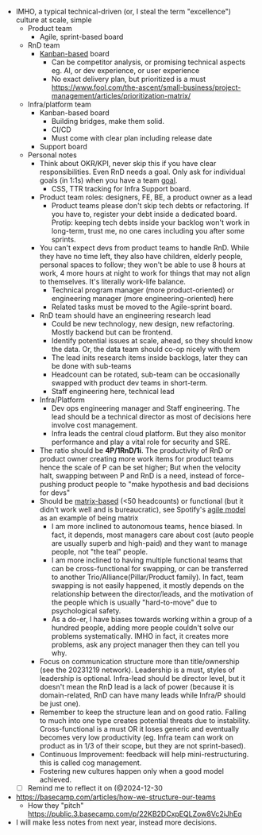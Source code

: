 - IMHO, a typical technical-driven (or, I steal the term "excellence") culture at scale, simple
	- Product team
		- Agile, sprint-based board
	- RnD team
		- [Kanban-based](https://techdocs.broadcom.com/us/en/ca-enterprise-software/valueops/rally/rally-help/using/use-flow-based-boards-kanban/kanban-principles.html) board
			- Can be competitor analysis, or promising technical aspects eg. AI, or dev experience, or user experience
			- No exact delivery plan, but prioritized is a must https://www.fool.com/the-ascent/small-business/project-management/articles/prioritization-matrix/
	- Infra/platform team
		- Kanban-based board
			- Building bridges, make them solid.
			- CI/CD
			- Must come with clear plan including release date
		- Support board
	- Personal notes
		- Think about OKR/KPI, never skip this if you have clear responsibilities. Even RnD needs a goal. Only ask for individual goals (in 1:1s) when you have a team [goal](https://hypercontext.com/blog/work-goals/engineering-goals).
			- CSS, TTR tracking for Infra Support board.
		- Product team roles: designers, FE, BE, a product owner as a lead
			- Product teams please don't skip tech debts or refactoring. If you have to, register your debt inside a dedicated board. Protip: keeping tech debts inside your backlog won't work in long-term, trust me, no one cares including you after some sprints.
		- You can't expect devs from product teams to handle RnD. While they have no time left, they also have children, elderly people, personal spaces to follow; they won't be able to use 8 hours at work, 4 more hours at night to work for things that may not align to themselves. It's literally work-life balance.
			- Technical program manager (more product-oriented) or engineering manager (more engineering-oriented) here
			- Related tasks must be moved to the Agile-sprint board.
		- RnD team should have an engineering research lead
			- Could be new technology, new design, new refactoring. Mostly backend but can be frontend.
			- Identify potential issues at scale, ahead, so they should know the data. Or, the data team should co-op nicely with them
			- The lead inits research items inside backlogs, later they can be done with sub-teams
			- Headcount can be rotated, sub-team can be occasionally swapped with product dev teams in short-term.
			- Staff engineering here, technical lead
		- Infra/Platform
			- Dev ops engineering manager and Staff engineering. The lead should be a technical director as most of decisions here involve cost management.
			- Infra leads the central cloud platform. But they also monitor performance and play a vital role for security and SRE.
		- The ratio should be **4P/1RnD/1i**. The productivity of RnD or product owner creating more work items for product teams hence the scale of P can be set higher; But when the velocity halt, swapping between P and RnD is a need, instead of force-pushing product people to "make hypothesis and bad decisions for devs"
		- Should be [matrix-based](https://asana.com/resources/matrix-organization) (<50 headcounts) or functional (but it didn't work well and is bureaucratic), see Spotify's [agile model](https://www.atlassian.com/agile/agile-at-scale/spotify) as an example of being matrix
			- I am more inclined to autonomous teams, hence biased. In fact, it depends, most managers care about cost (auto people are usually superb and high-paid) and they want to manage people, not "the teal" people.
			- I am more inclined to having multiple functional teams that can be cross-functional for swapping, or can be transferred to another Trio/Alliance(Pillar/Product family). In fact, team swapping is not easily happened, it mostly depends on the relationship between the director/leads, and the motivation of the people which is usually "hard-to-move" due to psychological safety.
			- As a do-er, I have biases towards working within a group of a hundred people, adding more people couldn't solve our problems systematically. IMHO in fact, it creates more problems, ask any project manager then they can tell you why. 
		- Focus on communication structure more than title/ownership (see the 20231219 network). Leadership is a must, styles of leadership is optional. Infra-lead should be director level, but it doesn't mean the RnD lead is a lack of power (because it is domain-related, RnD can have many leads while Infra/P should be just one).
		- Remember to keep the structure lean and on good ratio. Falling to much into one type creates potential threats due to instability. Cross-functional is a must OR it loses generic and eventually becomes very low productivity (eg. Infra team can work on product as in 1/3 of their scope, but they are not sprint-based).
		- Continuous Improvement: feedback will help mini-restructuring. this is called cog management.
		- Fostering new cultures happen only when a good model achieved.
	- [ ] Remind me to reflect it on (@2024-12-30
 - https://basecamp.com/articles/how-we-structure-our-teams
	 - How they "pitch" https://public.3.basecamp.com/p/22KB2DCxpEQLZow8Vc2iJhEq
- I will make less notes from next year, instead more decisions.
